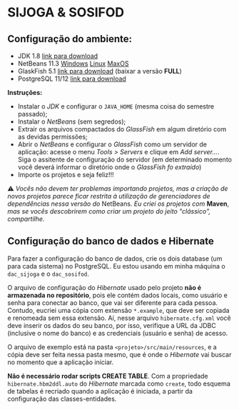 
# SIJOGA & SOSIFOD

## Configuração do ambiente:

- JDK 1.8 [link para download](https://www.oracle.com/java/technologies/javase/javase-jdk8-downloads.html)
- NetBeans 11.3 [Windows](https://downloads.apache.org/netbeans/netbeans/11.3/Apache-NetBeans-11.3-bin-windows-x64.exe) [Linux](https://downloads.apache.org/netbeans/netbeans/11.3/Apache-NetBeans-11.3-bin-linux-x64.sh) [MaxOS](https://downloads.apache.org/netbeans/netbeans/11.3/Apache-NetBeans-11.3-bin-macosx.dmg)
- GlaskFish 5.1 [link para download](https://projects.eclipse.org/projects/ee4j.glassfish/downloads) (baixar a versão **FULL**)
- PostgreSQL 11/12 [link para download](https://www.postgresql.org/download/)

**Instruções:**
- Instalar o *JDK* e configurar o `JAVA_HOME` (mesma coisa do semestre passado);
- Instalar o *NetBeans* (sem segredos);
- Extrair os arquivos compactados do *GlassFish* em algum diretório com as devidas permissões;
- Abrir o *NetBeans* e configurar o *GlassFish* como um servidor de aplicação: acesse o menu *Tools > Servers* e clique em *Add server...*. Siga o assitente de configuração do servidor (em determinado momento você deverá informar o diretório onde o *GlassFish fo extraído*)
- Importe os projetos e seja feliz!!!

:warning: *Vocês não devem ter problemas importando projetos, mas a criação de novos projetos parece ficar restrita à utilização de gerenciadores de dependências nessa versão do* NetBeans. *Eu criei os projetos com* **Maven**, *mas se vocês descobrirem como criar um projeto do jeito "clássico", compartilhe.*

## Configuração do banco de dados e Hibernate

Para fazer a configuração do banco de dados, crie os dois database (um para cada sistema) no PostgreSQL. Eu estou usando em minha máquina o `dac_sijoga` e o `dac_sosifod`.

O arquivo de configuração do *Hibernate* usado pelo projeto **não é armazenada no repositório**, pois ele contém dados locais, como usuário e senha para conectar ao banco, que vai ser diferente para cada pessoa. Contudo, eucriei uma cópia com extensão `*.example`, que deve ser copiada e renomeada sem essa extensão. Aí, nesse arquivo `hibernate.cfg.xml` você deve inserir os dados do seu banco, por isso, verifique a URL da JDBC (inclusive o nome do banco) e as credenciais (usuário e senha) de acesso.

O arquivo de exemplo está na pasta `<projeto>/src/main/resources`, e a cópia deve ser feita nessa pasta mesmo, que é onde o *Hibernate* vai buscar no momento que a aplicação iniciar.

**Não é necessário rodar scripts CREATE TABLE**. Com a propriedade `hibernate.hbm2ddl.auto` do *Hibernate* marcada como `create`, todo esquema de tabelas é recriado quando a aplicação é iniciada, a partir da configuração das classes-entidades.
